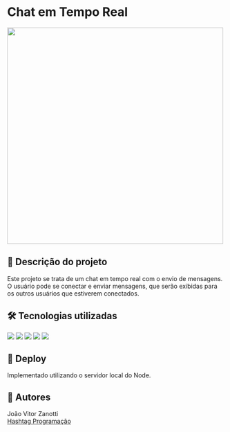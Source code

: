 # Chat em Tempo Real
<div style="display: inline_block">
  <img src="https://i.ibb.co/k8vssrT/chat-tempo-real.png" width="500px">
</div>

## 📝 Descrição do projeto
Este projeto se trata de um chat em tempo real com o envio de mensagens.<br>
O usuário pode se conectar e enviar mensagens, que serão exibidas para os outros usuários que estiverem conectados.

## 🛠 Tecnologias utilizadas
<div>
  <img src="https://img.shields.io/badge/HTML5-E34F26?style=for-the-badge&logo=html5&logoColor=white">
  <img src="https://img.shields.io/badge/CSS3-1572B6?style=for-the-badge&logo=css3&logoColor=white">
  <img src="https://img.shields.io/badge/JavaScript-F7DF1E?style=for-the-badge&logo=javascript&logoColor=black">
  <img src="https://img.shields.io/badge/Node.js-43853D?style=for-the-badge&logo=node.js&logoColor=white">
  <img src="https://img.shields.io/badge/Express.js-404D59?style=for-the-badge">
</div>

## 🚀 Deploy
Implementado utilizando o servidor local do Node.

## 🚧 Autores
João Vitor Zanotti<br>
<a href="https://www.youtube.com/c/HashtagPrograma%C3%A7%C3%A3o">Hashtag Programação</a>
